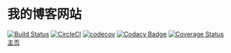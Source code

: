 # 我的博客网站
[![Build Status](https://travis-ci.org/ZhaoYandong00/zhaoyandong00.github.io.svg?branch=master)](https://travis-ci.org/ZhaoYandong00/zhaoyandong00.github.io)
[![CircleCI](https://circleci.com/gh/ZhaoYandong00/zhaoyandong00.github.io/tree/master.svg?style=svg)](https://circleci.com/gh/ZhaoYandong00/zhaoyandong00.github.io/tree/master)
[![codecov](https://codecov.io/gh/ZhaoYandong00/zhaoyandong00.github.io/branch/master/graph/badge.svg)](https://codecov.io/gh/ZhaoYandong00/zhaoyandong00.github.io)
[![Codacy Badge](https://api.codacy.com/project/badge/Grade/e191ed805f84473e9c1622ab009a5441)](https://www.codacy.com/manual/ZhaoYandong00/zhaoyandong00.github.io?utm_source=github.com&amp;utm_medium=referral&amp;utm_content=ZhaoYandong00/zhaoyandong00.github.io&amp;utm_campaign=Badge_Grade)
[![Coverage Status](https://coveralls.io/repos/github/ZhaoYandong00/zhaoyandong00.github.io/badge.svg?branch=master)](https://coveralls.io/github/ZhaoYandong00/zhaoyandong00.github.io?branch=master)
[主页](https://zhaoyandong.ml)